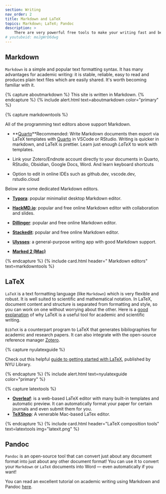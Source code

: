 ```yaml
---
section: Writing
nav_order: 2
title: Markdown and LaTeX 
topics: Markdown; LaTeX; Pandoc
description: >
    There are very powerful free tools to make your writing fast and beautiful, if you're willing to invest a little time into setting them up. 
# youtubeid: moJgWrD6dwg
---
```


## Markdown

`Markdown` is a simple and popular text formatting syntax. It has many advantages for academic writing: it is stable, reliable, easy to read and produces plain text files which are easily shared. It's worth becoming familiar with it.

{% capture aboutmarkdown %}
This site is written in Markdown.
{% endcapture %}
{% include alert.html text=aboutmarkdown color="primary" %}

{% capture markdowntools %}

All of the programming text editors above support Markdown. 

- **[Quarto](https://quarto.org)**Recommended: Write Markdown documents then export via LaTeX templates with [Quarto](https://quarto.org) in VSCode or RStudio.
  Writing is quicker in markdown, and LaTeX is prettier. Learn just enough $LaTeX$ to work with templates.
  
- Link your Zotero/Endnote account directly to your documents in Quarto, RStudio, Obsidian, Google Docs, Word. And learn keyboard shortcuts 
- Option to edit in online IDEs such as github.dev, vscode.dev, rstudio.cloud

Below are some dedicated Markdown editors. 

- **[Typora](https://typora.io)**:  popular minimalist desktop Markdown editor.

- **[HackMD.io](https://HackMD.io)**: popular and free online Markdown editor with collaboration and slides.

- **[Dillinger](https://dillinger.io)**:  popular and free online Markdown editor.

- **[Stackedit](https://stackedit.io)**: popular and free online Markdown editor.

- **[Ulysses](https://ulysses.app)**: a general-purpose writing app with good Markdown support.

- **[Marked 2 (Mac)](https://marked2app.com)**

{% endcapture %}
{% include card.html header="<i class='fab fa-markdown'></i> Markdown editors" text=markdowntools %}

## LaTeX

`LaTeX` is a text formatting language (like `Markdown`) which is very flexible and robust. It is well suited to scientific and mathematical notation. In LaTeX, document content and structure is separated from formatting and style, so you can work on one without worrying about the other. Here is a [good explanation](https://nitens.org/w/latex/) of why LaTeX is a useful tool for academic and scientific writing.

`BibTeX` is a counterpart program to LaTeX that generates bibilographies for academic and research papers. It can also integrate with the open-source reference manager [Zotero](https://www.zotero.org/). 

{% capture nyulatexguide %}

Check out this helpful [guide to getting started with LaTeX](https://guides.nyu.edu/LaTeX/), published by NYU Library.

{% endcapture %}
{% include alert.html text=nyulatexguide color="primary" %}

{% capture latextools %}

- **[Overleaf](https://www.overleaf.com)**: is a web-based LaTeX editor with many built-in templates and automatic preview. It can automatically format your paper for certain journals and even submit them for you.
- **[TeXShop](https://pages.uoregon.edu/koch/texshop/)**: A venerable Mac-based LaTex editor. 

{% endcapture %}
{% include card.html header="LaTeX composition tools" text=latextools img="latexit.png" %}

## Pandoc

`Pandoc` is an open-source tool that can convert just about any document format into just about any other document format! You can use it to convert your `Markdown` or `LaTeX` documents into Word — even automatically if you want!

You can read an excellent tutorial on academic writing using Markdown and Pandoc [here](https://github.com/GriffithUniLibrary/digital-tools).
